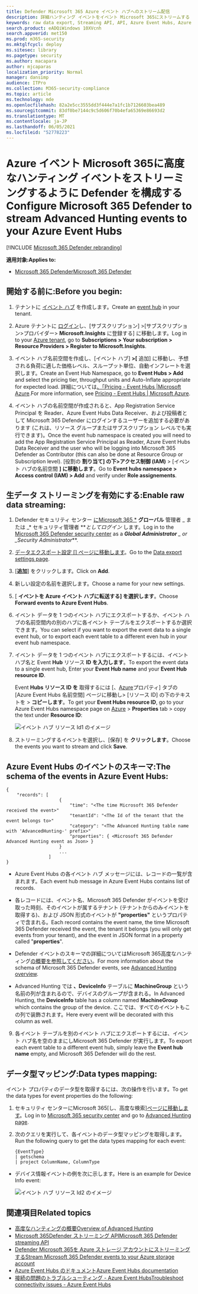 ```yaml
---
title: Defender Microsoft 365 Azure イベント ハブへのストリーム配信
description: 詳細ハンティング イベントをイベント Microsoft 365にストリームする Defender を構成する方法について学習します。
keywords: raw data export, Streaming API, API, Azure Event Hubs, Azure storage, storage account, Advanced Hunting, raw data sharing
search.product: eADQiWindows 10XVcnh
search.appverid: met150
ms.prod: m365-security
ms.mktglfcycl: deploy
ms.sitesec: library
ms.pagetype: security
ms.author: macapara
author: mjcaparas
localization_priority: Normal
manager: dansimp
audience: ITPro
ms.collection: M365-security-compliance
ms.topic: article
ms.technology: mde
ms.openlocfilehash: 82a2e5cc3555dd3f444e7a1fc1b7126603bea489
ms.sourcegitcommit: 83df0be7144c9c5d606f70b4efa65369e86693d2
ms.translationtype: MT
ms.contentlocale: ja-JP
ms.lasthandoff: 06/05/2021
ms.locfileid: "52778223"
---
```

# <a name="configure-microsoft-365-defender-to-stream-advanced-hunting-events-to-your-azure-event-hubs"></a><span data-ttu-id="6ba97-104">Azure イベント Microsoft 365に高度なハンティング イベントをストリーミングするように Defender を構成する</span><span class="sxs-lookup"><span data-stu-id="6ba97-104">Configure Microsoft 365 Defender to stream Advanced Hunting events to your Azure Event Hubs</span></span>

[!INCLUDE [Microsoft 365 Defender rebranding](../../includes/microsoft-defender.md)]


<span data-ttu-id="6ba97-105">**適用対象:**</span><span class="sxs-lookup"><span data-stu-id="6ba97-105">**Applies to:**</span></span>
- [<span data-ttu-id="6ba97-106">Microsoft 365 Defender</span><span class="sxs-lookup"><span data-stu-id="6ba97-106">Microsoft 365 Defender</span></span>](https://go.microsoft.com/fwlink/?linkid=2118804)



## <a name="before-you-begin"></a><span data-ttu-id="6ba97-107">開始する前に:</span><span class="sxs-lookup"><span data-stu-id="6ba97-107">Before you begin:</span></span>

1. <span data-ttu-id="6ba97-108">テナントに [イベント ハブ](/azure/event-hubs/) を作成します。</span><span class="sxs-lookup"><span data-stu-id="6ba97-108">Create an [event hub](/azure/event-hubs/) in your tenant.</span></span>

2. <span data-ttu-id="6ba97-109">Azure テナントに [ログイン](https://ms.portal.azure.com/)し、[サブスクリプション] >[サブスクリプション>プロバイダー> **Microsoft.Insights** に登録する] に移動します。</span><span class="sxs-lookup"><span data-stu-id="6ba97-109">Log in to your [Azure tenant](https://ms.portal.azure.com/), go to **Subscriptions > Your subscription > Resource Providers > Register to Microsoft.Insights**.</span></span>

3. <span data-ttu-id="6ba97-110">イベント ハブ名前空間を作成し、[イベント ハブ] **>[** 追加] に移動し、予想される負荷に適した価格レベル、スループット単位、自動インフレートを選択します。</span><span class="sxs-lookup"><span data-stu-id="6ba97-110">Create an Event Hub Namespace, go to **Event Hubs > Add** and select the pricing tier, throughput units and Auto-Inflate appropriate for expected load.</span></span> <span data-ttu-id="6ba97-111">詳細については[、「Pricing - Event Hubs |Microsoft Azure](https://azure.microsoft.com/en-us/pricing/details/event-hubs/).</span><span class="sxs-lookup"><span data-stu-id="6ba97-111">For more information, see [Pricing - Event Hubs | Microsoft Azure](https://azure.microsoft.com/en-us/pricing/details/event-hubs/).</span></span>  

4. <span data-ttu-id="6ba97-112">イベント ハブの名前空間が作成されると、App Registration Service Principal を Reader、Azure Event Hubs Data Receiver、および投稿者として Microsoft 365 Defender にログインするユーザーを追加する必要があります (これは、リソース グループまたはサブスクリプション レベルでも実行できます)。</span><span class="sxs-lookup"><span data-stu-id="6ba97-112">Once the event hub namespace is created you will need to add the App Registration Service Principal as Reader, Azure Event Hubs Data Receiver and the user who will be logging into Microsoft 365 Defender as Contributor (this can also be done at Resource Group or Subscription level).</span></span> <span data-ttu-id="6ba97-113">[役割の **割り当て] の下>アクセス制御 (IAM)** > [イベント ハブの名前空間 **] に移動します**。</span><span class="sxs-lookup"><span data-stu-id="6ba97-113">Go to **Event hubs namespace > Access control (IAM) > Add** and verify under **Role assignements**.</span></span>

## <a name="enable-raw-data-streaming"></a><span data-ttu-id="6ba97-114">生データ ストリーミングを有効にする:</span><span class="sxs-lookup"><span data-stu-id="6ba97-114">Enable raw data streaming:</span></span>

1. <span data-ttu-id="6ba97-115">Defender セキュリティ センター [にMicrosoft 365 \*](https://security.microsoft.com) **グローバル** 管理者 _ または _\* セキュリティ管理者 \*\*_としてログイン_ します。</span><span class="sxs-lookup"><span data-stu-id="6ba97-115">Log in to the [Microsoft 365 Defender security center](https://security.microsoft.com) as a ***Global Administrator** _ or _*_Security Administrator_\*\*.</span></span>

2. <span data-ttu-id="6ba97-116">[データエクスポート設定 [] ページに移動します](https://security.microsoft.com/settings/mtp_settings/raw_data_export)。</span><span class="sxs-lookup"><span data-stu-id="6ba97-116">Go to the [Data export settings page](https://security.microsoft.com/settings/mtp_settings/raw_data_export).</span></span>

3. <span data-ttu-id="6ba97-117">[**追加**] をクリックします。</span><span class="sxs-lookup"><span data-stu-id="6ba97-117">Click on **Add**.</span></span>

4. <span data-ttu-id="6ba97-118">新しい設定の名前を選択します。</span><span class="sxs-lookup"><span data-stu-id="6ba97-118">Choose a name for your new settings.</span></span>

5. <span data-ttu-id="6ba97-119">[ **イベントを Azure イベント ハブに転送する] を選択します**。</span><span class="sxs-lookup"><span data-stu-id="6ba97-119">Choose **Forward events to Azure Event Hubs**.</span></span>

6. <span data-ttu-id="6ba97-120">イベント データを 1 つのイベント ハブにエクスポートするか、イベント ハブの名前空間内の別のハブに各イベント テーブルをエクスポートするか選択できます。</span><span class="sxs-lookup"><span data-stu-id="6ba97-120">You can select if you want to export the event data to a single event hub, or to export each event table to a different even hub in your event hub namespace.</span></span> 

7. <span data-ttu-id="6ba97-121">イベント データを 1 つのイベント ハブにエクスポートするには、イベント ハブ名と Event **Hub** リソース **ID を入力します**。</span><span class="sxs-lookup"><span data-stu-id="6ba97-121">To export the event data to a single event hub, Enter your **Event Hub name** and your **Event Hub resource ID**.</span></span>

   <span data-ttu-id="6ba97-122">Event **Hubs リソース ID を** 取得するには [、[Azure](https://ms.portal.azure.com/)プロパティ] タブの [Azure Event Hubs 名前空間] ページに移動し> [リソース ID] の下のテキストを  >  **コピーします**。</span><span class="sxs-lookup"><span data-stu-id="6ba97-122">To get your **Event Hubs resource ID**, go to your Azure Event Hubs namespace page on [Azure](https://ms.portal.azure.com/) > **Properties** tab > copy the text under **Resource ID**:</span></span>

   ![イベント ハブ リソース Id1 のイメージ](images/event-hub-resource-id.png)

8. <span data-ttu-id="6ba97-124">ストリーミングするイベントを選択し、[保存] を **クリックします**。</span><span class="sxs-lookup"><span data-stu-id="6ba97-124">Choose the events you want to stream and click **Save**.</span></span>

## <a name="the-schema-of-the-events-in-azure-event-hubs"></a><span data-ttu-id="6ba97-125">Azure Event Hubs のイベントのスキーマ:</span><span class="sxs-lookup"><span data-stu-id="6ba97-125">The schema of the events in Azure Event Hubs:</span></span>

```
{
    "records": [
                    {
                        "time": "<The time Microsoft 365 Defender received the event>"
                        "tenantId": "<The Id of the tenant that the event belongs to>"
                        "category": "<The Advanced Hunting table name with 'AdvancedHunting-' prefix>"
                        "properties": { <Microsoft 365 Defender Advanced Hunting event as Json> }
                    }
                    ...
                ]
}
```

- <span data-ttu-id="6ba97-126">Azure Event Hubs の各イベント ハブ メッセージには、レコードの一覧が含まれます。</span><span class="sxs-lookup"><span data-stu-id="6ba97-126">Each event hub message in Azure Event Hubs contains list of records.</span></span>

- <span data-ttu-id="6ba97-127">各レコードには、イベント名、Microsoft 365 Defender がイベントを受け取った時刻、そのイベントが属するテナント (テナントからのみイベントを取得する)、および JSON 形式のイベントが **"properties"** というプロパティで含まれる。</span><span class="sxs-lookup"><span data-stu-id="6ba97-127">Each record contains the event name, the time Microsoft 365 Defender received the event, the tenant it belongs (you will only get events from your tenant), and the event in JSON format in a property called "**properties**".</span></span>

- <span data-ttu-id="6ba97-128">Defender イベントのスキーマの詳細についてはMicrosoft 365高度なハンティング[の概要を参照してください](../defender/advanced-hunting-overview.md)。</span><span class="sxs-lookup"><span data-stu-id="6ba97-128">For more information about the schema of Microsoft 365 Defender events, see [Advanced Hunting overview](../defender/advanced-hunting-overview.md).</span></span>

- <span data-ttu-id="6ba97-129">Advanced Hunting では **、DeviceInfo** テーブルに **MachineGroup** という名前の列が含まれるので、デバイスのグループが含まれる。</span><span class="sxs-lookup"><span data-stu-id="6ba97-129">In Advanced Hunting, the **DeviceInfo** table has a column named **MachineGroup** which contains the group of the device.</span></span> <span data-ttu-id="6ba97-130">ここでは、すべてのイベントもこの列で装飾されます。</span><span class="sxs-lookup"><span data-stu-id="6ba97-130">Here every event will be decorated with this column as well.</span></span> 

9. <span data-ttu-id="6ba97-131">各イベント テーブルを別のイベント ハブにエクスポートするには、イベント ハブ名を空のままにしMicrosoft 365 Defender が実行します。</span><span class="sxs-lookup"><span data-stu-id="6ba97-131">To export each event table to a different event hub, simply leave the **Event hub name** empty, and Microsoft 365 Defender will do the rest.</span></span>


## <a name="data-types-mapping"></a><span data-ttu-id="6ba97-132">データ型マッピング:</span><span class="sxs-lookup"><span data-stu-id="6ba97-132">Data types mapping:</span></span>

<span data-ttu-id="6ba97-133">イベント プロパティのデータ型を取得するには、次の操作を行います。</span><span class="sxs-lookup"><span data-stu-id="6ba97-133">To get the data types for event properties do the following:</span></span>

1. <span data-ttu-id="6ba97-134">セキュリティ センターにMicrosoft 365[し、[](https://security.microsoft.com)高度な検索][ページに移動します](https://security.microsoft.com/hunting-package)。</span><span class="sxs-lookup"><span data-stu-id="6ba97-134">Log in to [Microsoft 365 security center](https://security.microsoft.com) and go to [Advanced Hunting page](https://security.microsoft.com/hunting-package).</span></span>

2. <span data-ttu-id="6ba97-135">次のクエリを実行して、各イベントのデータ型マッピングを取得します。</span><span class="sxs-lookup"><span data-stu-id="6ba97-135">Run the following query to get the data types mapping for each event:</span></span>
 
   ```
   {EventType}
   | getschema
   | project ColumnName, ColumnType 
   ```

- <span data-ttu-id="6ba97-136">デバイス情報イベントの例を次に示します。</span><span class="sxs-lookup"><span data-stu-id="6ba97-136">Here is an example for Device Info event:</span></span> 

  ![イベント ハブ リソース Id2 のイメージ](images/machine-info-datatype-example.png)

## <a name="related-topics"></a><span data-ttu-id="6ba97-138">関連項目</span><span class="sxs-lookup"><span data-stu-id="6ba97-138">Related topics</span></span>
- [<span data-ttu-id="6ba97-139">高度なハンティングの概要</span><span class="sxs-lookup"><span data-stu-id="6ba97-139">Overview of Advanced Hunting</span></span>](../defender/advanced-hunting-overview.md)
- [<span data-ttu-id="6ba97-140">Microsoft 365Defender ストリーミング API</span><span class="sxs-lookup"><span data-stu-id="6ba97-140">Microsoft 365 Defender streaming API</span></span>](raw-data-export.md)
- [<span data-ttu-id="6ba97-141">Defender Microsoft 365を Azure ストレージ アカウントにストリーミングする</span><span class="sxs-lookup"><span data-stu-id="6ba97-141">Stream Microsoft 365 Defender events to your Azure storage account</span></span>](raw-data-export-storage.md)
- [<span data-ttu-id="6ba97-142">Azure Event Hubs のドキュメント</span><span class="sxs-lookup"><span data-stu-id="6ba97-142">Azure Event Hubs documentation</span></span>](/azure/event-hubs/)
- [<span data-ttu-id="6ba97-143">接続の問題のトラブルシューティング - Azure Event Hubs</span><span class="sxs-lookup"><span data-stu-id="6ba97-143">Troubleshoot connectivity issues - Azure Event Hubs</span></span>](/azure/event-hubs/troubleshooting-guide)

